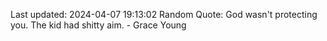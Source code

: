 Last updated: 2024-04-07 19:13:02
Random Quote: God wasn't protecting you. The kid had shitty aim. - Grace Young